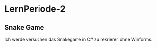 # LernPeriode-2

## Snake Game

Ich werde versuchen das Snakegame in C# zu rekrieren ohne Winforms.
